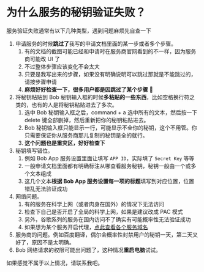 # 为什么服务的秘钥验证失败？

服务验证失败通常有以下几种类型，遇到问题麻烦先自查一下

1. 申请服务的时候**跳过了**我写的申请文档里面的某一步或者多个步骤。
    1. 有的文档的截图可能已经和申请时在服务商官网看到的不一样，因为服务商可能改 UI 了
    2. 不过整体步骤应该变化不会太大
    3. 只要是我写出来的步骤，如果没有明确说明可以跳过那就是不能跳过的，请按步骤申请
    4. **麻烦好好检查一下，很多用户都是因跳过了某个步骤** 🙏
2. 将秘钥粘贴到 Bob 秘钥输入框的时候**多粘贴的一些东西**，比如空格换行符之类的，也有的人是将秘钥粘贴进去了多次。
    1. 选中 Bob 秘钥输入框之后，command + a 选中所有的文本，然后按一下 delete 键全部删掉，然后重新把你的秘钥粘贴进去。
    2. Bob 秘钥输入框只能显示一行，可能显示不全你的秘钥，这个不用管。你只需要保证你从服务商那儿复制的秘钥是全的就行。
    3. **这个问题也是重灾区，好好检查下**
3. 秘钥填写错位。
    1. 例如 Bob App 服务设置里面让填写 `APP ID`，实际填了 `Secret Key` 等等
    2. 一般申请文档里面都有明确标注从哪查看服务秘钥，秘钥一般由一个或多个文本组成
    3. 这几个文本**根据 Bob App 服务设置每一项的标题**填写到对应位置，位置错乱无法验证成功
4. 网络问题。
    1. 有的服务在科学上网（或者肉身在国外）的情况下无法访问
    2. 检查下自己是否开启了全局的科学上网，如果是建议改成 PAC 模式
    3. 另外，谷歌系列的服务在国内访问不了确实有可能概率性无法验证成功
    4. 如果想为某个服务开启代理，[点此查看各个服务域名](faq/service-proxy.md)
5. 服务商的问题。例如百度翻译，偶尔会概率性封禁用户的秘钥一天，第二天又好了，原因不是太明确。
6. Bob 网络请求的权限可能出问题了，这种情况**重启电脑**试试。

如果感觉不属于以上情况，请联系我吧。




